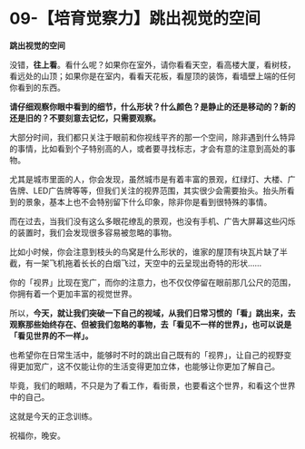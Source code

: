 # 09-【培育觉察力】跳出视觉的空间

**跳出视觉的空间**

没错，**往上看**。看什么呢？如果你在室外，请你看看天空，看高楼大厦，看树枝，看远处的山顶；如果你是在室内，看看天花板，看屋顶的装饰，看墙壁上端的任何你看到的东西。

**请仔细观察你眼中看到的细节，什么形状？什么颜色？是静止的还是移动的？新的还是旧的？不要刻意去记忆，只需要观察。**

大部分时间，我们都只关注于眼前和你视线平齐的那一个空间，除非遇到什么特异的事情，比如看到个子特别高的人，或者要寻找标志，才会有意的注意到高处的事物。

尤其是城市里面的人，你会发现，虽然城市是有着丰富的景观，红绿灯、大楼、广告牌、LED广告牌等等，但我们关注的视界范围，其实很少会需要抬头。抬头所看到的景象，基本上也不会特别留下什么印象，除非你是看到很特殊的事情。

而在过去，当我们没有这么多眼花缭乱的景观，也没有手机、广告大屏幕这些闪烁的装置时，我们会发现很多容易被忽略的事物。

比如小时候，你会注意到枝头的鸟窝是什么形状的，谁家的屋顶有块瓦片缺了半截，有一架飞机拖着长长的白烟飞过，天空中的云呈现出奇特的形状……

你的「视界」比现在宽广，而你的注意力，也不仅仅停留在眼前那几公尺的范围，你拥有着一个更加丰富的视觉世界。

所以，**今天，就让我们突破一下自己的视域，从我们日常习惯的「看」跳出来，去观察那些始终存在、但被我们忽略的事物，去「看见不一样的世界」，也可以说是「看见世界的不一样」。**

也希望你在日常生活中，能够时不时的跳出自己既有的「视界」，让自己的视野变得更加宽广，这不仅能让你的生活变得更加立体，也能够让你更加了解自己。 

毕竟，我们的眼睛，不只是为了看工作，看街景，也要看这个世界，和看这个世界中的自己。 

这就是今天的正念训练。 

祝福你，晚安。